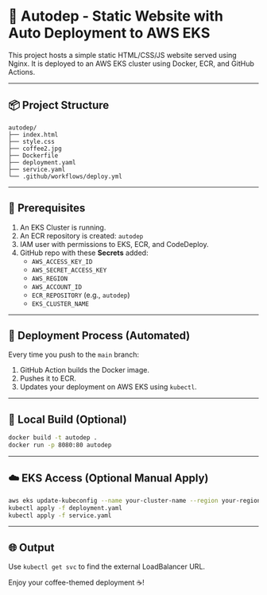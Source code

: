 # 🚀 Autodep - Static Website with Auto Deployment to AWS EKS

This project hosts a simple static HTML/CSS/JS website served using Nginx. It is deployed to an AWS EKS cluster using Docker, ECR, and GitHub Actions.

---

## 📦 Project Structure

```
autodep/
├── index.html
├── style.css
├── coffee2.jpg
├── Dockerfile
├── deployment.yaml
├── service.yaml
└── .github/workflows/deploy.yml
```

---

## 🔧 Prerequisites

1. An EKS Cluster is running.
2. An ECR repository is created: `autodep`
3. IAM user with permissions to EKS, ECR, and CodeDeploy.
4. GitHub repo with these **Secrets** added:
   - `AWS_ACCESS_KEY_ID`
   - `AWS_SECRET_ACCESS_KEY`
   - `AWS_REGION`
   - `AWS_ACCOUNT_ID`
   - `ECR_REPOSITORY` (e.g., `autodep`)
   - `EKS_CLUSTER_NAME`

---

## 🚀 Deployment Process (Automated)

Every time you push to the `main` branch:
1. GitHub Action builds the Docker image.
2. Pushes it to ECR.
3. Updates your deployment on AWS EKS using `kubectl`.

---

## 🐳 Local Build (Optional)

```bash
docker build -t autodep .
docker run -p 8080:80 autodep
```

---

## ☁️ EKS Access (Optional Manual Apply)

```bash
aws eks update-kubeconfig --name your-cluster-name --region your-region
kubectl apply -f deployment.yaml
kubectl apply -f service.yaml
```

---

## 🌐 Output

Use `kubectl get svc` to find the external LoadBalancer URL.

Enjoy your coffee-themed deployment ☕!